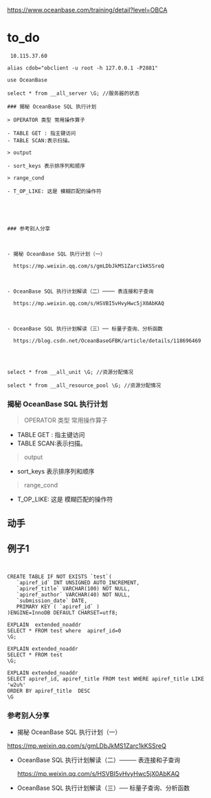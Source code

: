 https://www.oceanbase.com/training/detail?level=OBCA



# to_do

~~~
 10.115.37.60

alias cdob="obclient -u root -h 127.0.0.1 -P2881"

use OceanBase

select * from __all_server \G; //服务器的状态

### 揭秘 OceanBase SQL 执行计划

> OPERATOR 类型 常用操作算子

- TABLE GET : 指主键访问
- TABLE SCAN:表示扫描。

> output 

- sort_keys 表示排序列和顺序

> range_cond

- T_OP_LIKE: 这是 模糊匹配的操作符





### 参考别人分享



- 揭秘 OceanBase SQL 执行计划（一）

  https://mp.weixin.qq.com/s/gmLDbJkMS1Zarc1kKSSreQ



- OceanBase SQL 执行计划解读（二）──── 表连接和子查询

  https://mp.weixin.qq.com/s/HSVBI5vHvyHwc5jX0AbKAQ



- OceanBase SQL 执行计划解读（三）── 标量子查询、分析函数

  https://blog.csdn.net/OceanBaseGFBK/article/details/118696469




select * from __all_unit \G; //资源分配情况

select * from __all_resource_pool \G; //资源分配情况
~~~



### 揭秘 OceanBase SQL 执行计划

> OPERATOR 类型 常用操作算子

- TABLE GET : 指主键访问
- TABLE SCAN:表示扫描。

> output 

- sort_keys 表示排序列和顺序

> range_cond

- T_OP_LIKE: 这是 模糊匹配的操作符





## 动手

## 例子1 

~~~


CREATE TABLE IF NOT EXISTS `test`(
   `apiref_id` INT UNSIGNED AUTO_INCREMENT,
   `apiref_title` VARCHAR(100) NOT NULL,
   `apiref_author` VARCHAR(40) NOT NULL,
   `submission_date` DATE,
   PRIMARY KEY ( `apiref_id` )
)ENGINE=InnoDB DEFAULT CHARSET=utf8;

EXPLAIN  extended_noaddr
SELECT * FROM test where  apiref_id=0
\G;

EXPLAIN extended_noaddr
SELECT * FROM test
\G;

EXPLAIN extended_noaddr
SELECT apiref_id, apiref_title FROM test WHERE apiref_title LIKE  'w2u%'
ORDER BY apiref_title  DESC 
\G
~~~





### 参考别人分享

- 揭秘 OceanBase SQL 执行计划（一）

https://mp.weixin.qq.com/s/gmLDbJkMS1Zarc1kKSSreQ

- OceanBase SQL 执行计划解读（二）──── 表连接和子查询

  https://mp.weixin.qq.com/s/HSVBI5vHvyHwc5jX0AbKAQ

- OceanBase SQL 执行计划解读（三）── 标量子查询、分析函数

  


